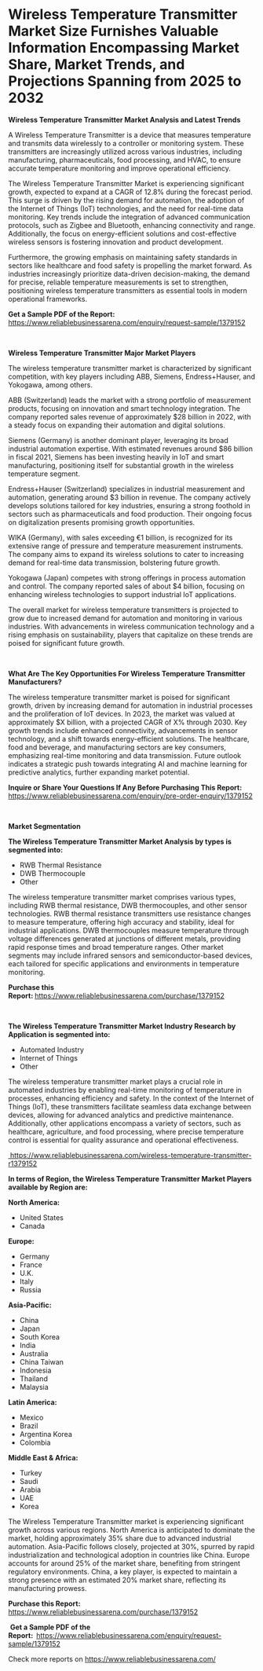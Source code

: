<p><h1>Wireless Temperature Transmitter Market Size Furnishes Valuable Information Encompassing Market Share, Market Trends, and Projections Spanning from 2025 to 2032</h1></p><p><strong>Wireless Temperature Transmitter Market Analysis and Latest Trends</strong></p>
<p><p>A Wireless Temperature Transmitter is a device that measures temperature and transmits data wirelessly to a controller or monitoring system. These transmitters are increasingly utilized across various industries, including manufacturing, pharmaceuticals, food processing, and HVAC, to ensure accurate temperature monitoring and improve operational efficiency. </p><p>The Wireless Temperature Transmitter Market is experiencing significant growth, expected to expand at a CAGR of 12.8% during the forecast period. This surge is driven by the rising demand for automation, the adoption of the Internet of Things (IoT) technologies, and the need for real-time data monitoring. Key trends include the integration of advanced communication protocols, such as Zigbee and Bluetooth, enhancing connectivity and range. Additionally, the focus on energy-efficient solutions and cost-effective wireless sensors is fostering innovation and product development. </p><p>Furthermore, the growing emphasis on maintaining safety standards in sectors like healthcare and food safety is propelling the market forward. As industries increasingly prioritize data-driven decision-making, the demand for precise, reliable temperature measurements is set to strengthen, positioning wireless temperature transmitters as essential tools in modern operational frameworks.</p></p>
<p><strong>Get a Sample PDF of the Report:&nbsp;</strong> <a href="https://www.reliablebusinessarena.com/enquiry/request-sample/1379152?utm_campaign=2238&utm_medium=2&utm_source=Github&utm_content=ia&utm_term=16022025&utm_id=wireless-temperature-transmitter">https://www.reliablebusinessarena.com/enquiry/request-sample/1379152</a></p>
<p>&nbsp;</p>
<p><strong>Wireless Temperature Transmitter Major Market Players</strong></p>
<p><p>The wireless temperature transmitter market is characterized by significant competition, with key players including ABB, Siemens, Endress+Hauser, and Yokogawa, among others. </p><p>ABB (Switzerland) leads the market with a strong portfolio of measurement products, focusing on innovation and smart technology integration. The company reported sales revenue of approximately $28 billion in 2022, with a steady focus on expanding their automation and digital solutions.</p><p>Siemens (Germany) is another dominant player, leveraging its broad industrial automation expertise. With estimated revenues around $86 billion in fiscal 2021, Siemens has been investing heavily in IoT and smart manufacturing, positioning itself for substantial growth in the wireless temperature segment.</p><p>Endress+Hauser (Switzerland) specializes in industrial measurement and automation, generating around $3 billion in revenue. The company actively develops solutions tailored for key industries, ensuring a strong foothold in sectors such as pharmaceuticals and food production. Their ongoing focus on digitalization presents promising growth opportunities.</p><p>WIKA (Germany), with sales exceeding €1 billion, is recognized for its extensive range of pressure and temperature measurement instruments. The company aims to expand its wireless solutions to cater to increasing demand for real-time data transmission, bolstering future growth.</p><p>Yokogawa (Japan) competes with strong offerings in process automation and control. The company reported sales of about $4 billion, focusing on enhancing wireless technologies to support industrial IoT applications.</p><p>The overall market for wireless temperature transmitters is projected to grow due to increased demand for automation and monitoring in various industries. With advancements in wireless communication technology and a rising emphasis on sustainability, players that capitalize on these trends are poised for significant future growth.</p></p>
<p>&nbsp;</p>
<p><strong>What Are The Key Opportunities For Wireless Temperature Transmitter Manufacturers?</strong></p>
<p><p>The wireless temperature transmitter market is poised for significant growth, driven by increasing demand for automation in industrial processes and the proliferation of IoT devices. In 2023, the market was valued at approximately $X billion, with a projected CAGR of X% through 2030. Key growth trends include enhanced connectivity, advancements in sensor technology, and a shift towards energy-efficient solutions. The healthcare, food and beverage, and manufacturing sectors are key consumers, emphasizing real-time monitoring and data transmission. Future outlook indicates a strategic push towards integrating AI and machine learning for predictive analytics, further expanding market potential.</p></p>
<p><strong>Inquire or Share Your Questions If Any Before Purchasing This Report:</strong> <a href="https://www.reliablebusinessarena.com/enquiry/pre-order-enquiry/1379152?utm_campaign=2238&utm_medium=2&utm_source=Github&utm_content=ia&utm_term=16022025&utm_id=wireless-temperature-transmitter">https://www.reliablebusinessarena.com/enquiry/pre-order-enquiry/1379152</a></p>
<p>&nbsp;</p>
<p><strong>Market Segmentation</strong></p>
<p><strong>The Wireless Temperature Transmitter Market Analysis by types is segmented into:</strong></p>
<p><ul><li>RWB Thermal Resistance</li><li>DWB Thermocouple</li><li>Other</li></ul></p>
<p><p>The wireless temperature transmitter market comprises various types, including RWB thermal resistance, DWB thermocouples, and other sensor technologies. RWB thermal resistance transmitters use resistance changes to measure temperature, offering high accuracy and stability, ideal for industrial applications. DWB thermocouples measure temperature through voltage differences generated at junctions of different metals, providing rapid response times and broad temperature ranges. Other market segments may include infrared sensors and semiconductor-based devices, each tailored for specific applications and environments in temperature monitoring.</p></p>
<p><strong>Purchase this Report:&nbsp;</strong><a href="https://www.reliablebusinessarena.com/purchase/1379152?utm_campaign=2238&utm_medium=2&utm_source=Github&utm_content=ia&utm_term=16022025&utm_id=wireless-temperature-transmitter">https://www.reliablebusinessarena.com/purchase/1379152</a></p>
<p>&nbsp;</p>
<p><strong>The Wireless Temperature Transmitter Market Industry Research by Application is segmented into:</strong></p>
<p><ul><li>Automated Industry</li><li>Internet of Things</li><li>Other</li></ul></p>
<p><p>The wireless temperature transmitter market plays a crucial role in automated industries by enabling real-time monitoring of temperature in processes, enhancing efficiency and safety. In the context of the Internet of Things (IoT), these transmitters facilitate seamless data exchange between devices, allowing for advanced analytics and predictive maintenance. Additionally, other applications encompass a variety of sectors, such as healthcare, agriculture, and food processing, where precise temperature control is essential for quality assurance and operational effectiveness.</p></p>
<p><a href="https://www.reliablebusinessarena.com/wireless-temperature-transmitter-r1379152?utm_campaign=2238&utm_medium=2&utm_source=Github&utm_content=ia&utm_term=16022025&utm_id=wireless-temperature-transmitter">&nbsp;https://www.reliablebusinessarena.com/wireless-temperature-transmitter-r1379152</a></p>
<p><strong>In terms of Region, the Wireless Temperature Transmitter Market Players available by Region are:</strong></p>
<p>
    <p> <strong> North America: </strong>
        <ul>
            <li>United States</li>
            <li>Canada</li>
        </ul>
        </p> 
    <p> <strong> Europe: </strong>
        <ul>
            <li>Germany</li>
            <li>France</li>
            <li>U.K.</li>
            <li>Italy</li>
            <li>Russia</li>
        </ul>
        </p> 
    <p> <strong> Asia-Pacific: </strong>
        <ul>
            <li>China</li>
            <li>Japan</li>
            <li>South Korea</li>
            <li>India</li>
            <li>Australia</li>
            <li>China Taiwan</li>
            <li>Indonesia</li>
            <li>Thailand</li>
            <li>Malaysia</li>
        </ul>
        </p> 
    <p> <strong> Latin America: </strong>
        <ul>
            <li>Mexico</li>
            <li>Brazil</li>
            <li>Argentina Korea</li>
            <li>Colombia</li>
        </ul>
        </p> 
    <p> <strong> Middle East & Africa: </strong>
        <ul>
            <li>Turkey</li>
            <li>Saudi</li>
            <li>Arabia</li>
            <li>UAE</li>
            <li>Korea</li>
        </ul>
    </p>
    </p>
<p><p>The Wireless Temperature Transmitter market is experiencing significant growth across various regions. North America is anticipated to dominate the market, holding approximately 35% share due to advanced industrial automation. Asia-Pacific follows closely, projected at 30%, spurred by rapid industrialization and technological adoption in countries like China. Europe accounts for around 25% of the market share, benefiting from stringent regulatory environments. China, a key player, is expected to maintain a strong presence with an estimated 20% market share, reflecting its manufacturing prowess.</p></p>
<p><strong>Purchase this Report: </strong><a href="https://www.reliablebusinessarena.com/purchase/1379152?utm_campaign=2238&utm_medium=2&utm_source=Github&utm_content=ia&utm_term=16022025&utm_id=wireless-temperature-transmitter">https://www.reliablebusinessarena.com/purchase/1379152</a></p>
<p>&nbsp;<strong>Get a Sample PDF of the Report:&nbsp;&nbsp;</strong><a href="https://www.reliablebusinessarena.com/enquiry/request-sample/1379152?utm_campaign=2238&utm_medium=2&utm_source=Github&utm_content=ia&utm_term=16022025&utm_id=wireless-temperature-transmitter">https://www.reliablebusinessarena.com/enquiry/request-sample/1379152</a></p>
<p><strong></strong></p>
<p>Check more reports on <a href="https://www.reliablebusinessarena.com/?utm_campaign=2238&utm_medium=2&utm_source=Github&utm_content=ia&utm_term=16022025&utm_id=wireless-temperature-transmitter">https://www.reliablebusinessarena.com/</a></p>